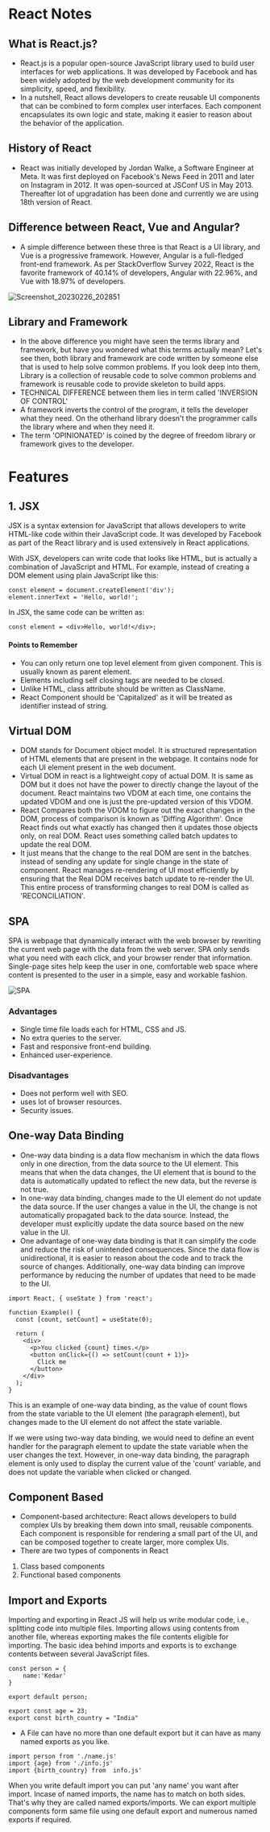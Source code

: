 # React Notes

## What is React.js?

- React.js is a popular open-source JavaScript library used to build user interfaces for web applications. It was developed by Facebook and has been widely adopted by the web development community for its simplicity, speed, and flexibility.
- In a nutshell, React allows developers to create reusable UI components that can be combined to form complex user interfaces. Each component encapsulates its own logic and state, making it easier to reason about the behavior of the application.

## History of React 

- React was initially developed by Jordan Walke, a Software Engineer at Meta. It was first deployed on Facebook's News Feed in 2011 and later on Instagram in 2012. It was open-sourced at JSConf US in May 2013. Thereafter lot of upgradation has been done and currently we are using 18th version of React.

## Difference between React, Vue and Angular?

- A simple difference between these three is that React is a UI library, and Vue is a progressive framework. However, Angular is a full-fledged front-end framework. As per StackOverflow Survey 2022, React is the favorite framework of 40.14% of developers, Angular with 22.96%, and Vue with 18.97% of developers. 

![Screenshot_20230226_202851](https://user-images.githubusercontent.com/94468010/221418750-b05fe7ff-899d-4371-96d6-8ba6eb31a5ad.png)

## Library and Framework

- In the above difference you might have seen the terms library and framework, but have you wondered what this terms actually mean? Let's see then, both library and framework are code written by someone else that is used to help solve common problems. If you look deep into them, Library is a collection of reusable code to solve common problems and framework is reusable code to provide skeleton to build apps. 
- TECHNICAL DIFFERENCE between them lies in term called 'INVERSION OF CONTROL'
- A framework inverts the control of the program, it tells the developer what they need. On the otherhand library doesn't the programmer calls the library where and when they need it.
- The term 'OPINIONATED' is coined by the degree of freedom library or framework gives to the developer.

# Features

## 1. JSX

JSX is a syntax extension for JavaScript that allows developers to write HTML-like code within their JavaScript code. It was developed by Facebook as part of the React library and is used extensively in React applications.

With JSX, developers can write code that looks like HTML, but is actually a combination of JavaScript and HTML. For example, instead of creating a DOM element using plain JavaScript like this:

```
const element = document.createElement('div');
element.innerText = 'Hello, world!';
```
In JSX, the same code can be written as:
```
const element = <div>Hello, world!</div>;
```
#### Points to Remember
- You can only return one top level element from given component. This is usually known as parent element.
- Elements including self closing tags are needed to be closed.
- Unlike HTML, class attribute should be written as ClassName.
- React Component should be 'Capitalized' as it will be treated as identifier instead of string.

## Virtual DOM

- DOM stands for Document object model. It is structured representation of HTML elements that are present in the webpage. It contains node for each UI element present in the web document.
- Virtual DOM in react is a lightweight copy of actual DOM. It is same as DOM but it does not have the power to directly change the layout of the document. React maintains two VDOM at each time, one contains the updated VDOM and one is just the pre-updated version of this VDOM.
- React Compares both the VDOM to figure out the exact changes in the DOM, process of comparison is known as 'Diffing Algorithm'. Once React finds out what exactly has changed then it updates those objects only, on real DOM. React uses something called batch updates to update the real DOM.
- It just means that the change to the real DOM are sent in the batches instead of sending any update for single change in the state of component. React manages re-rendering of UI most efficiently by ensuring that the Real DOM receives batch update to re-render the UI. This entire process of transforming changes to real DOM is called as 'RECONCILIATION'.

## SPA 

SPA is webpage that dynamically interact with the web browser by rewriting the current web page with the data from the web server. SPA only sends what you need with each click, and your browser render that information. Single-page sites help keep the user in one, comfortable web space where content is presented to the user in a simple, easy and workable fashion.

![SPA](https://user-images.githubusercontent.com/94468010/221557339-eecc47ef-8745-40db-8050-1124dae3eb80.png)

### Advantages
- Single time file loads each for HTML, CSS and JS.
- No extra queries to the server.
- Fast and responsive front-end building.
- Enhanced user-experience.

### Disadvantages
- Does not perform well with SEO.
- uses lot of browser resources.
- Security issues.

## One-way Data Binding

- One-way data binding is a data flow mechanism in which the data flows only in one direction, from the data source to the UI element. This means that when the data changes, the UI element that is bound to the data is automatically updated to reflect the new data, but the reverse is not true.
- In one-way data binding, changes made to the UI element do not update the data source. If the user changes a value in the UI, the change is not automatically propagated back to the data source. Instead, the developer must explicitly update the data source based on the new value in the UI.
- One advantage of one-way data binding is that it can simplify the code and reduce the risk of unintended consequences. Since the data flow is unidirectional, it is easier to reason about the code and to track the source of changes. Additionally, one-way data binding can improve performance by reducing the number of updates that need to be made to the UI.

```
import React, { useState } from 'react';

function Example() {
  const [count, setCount] = useState(0);

  return (
    <div>
      <p>You clicked {count} times.</p>
      <button onClick={() => setCount(count + 1)}>
        Click me
      </button>
    </div>
  );
}
```
This is an example of one-way data binding, as the value of count flows from the state variable to the UI element (the paragraph element), but changes made to the UI element do not affect the state variable.

If we were using two-way data binding, we would need to define an event handler for the paragraph element to update the state variable when the user changes the text. However, in one-way data binding, the paragraph element is only used to display the current value of the 'count' variable, and does not update the variable when clicked or changed.

## Component Based
- Component-based architecture: React allows developers to build complex UIs by breaking them down into small, reusable components. Each component is responsible for rendering a small part of the UI, and can be composed together to create larger, more complex UIs.
- There are two types of components in React
1. Class based components
2. Functional based components

## Import and Exports

Importing and exporting in React JS will help us write modular code, i.e., splitting code into multiple files. Importing allows using contents from another file, whereas exporting makes the file contents eligible for importing. The basic idea behind imports and exports is to exchange contents between several JavaScript files.

```
const person = {
    name:'Kedar'
}

export default person;
```
```
export const age = 23;
export const birth_country = "India"
```
- A File can have no more than one default export but it can have as many named exports as you like.

```
import person from './name.js'
import {age} from './info.js'
import {birth_country} from  info.js'
```
When you write default import you can put 'any name' you want after import. Incase of named imports, the name has to match on both sides. That's why they are called named exports/imports. We can export multiple components form same file using one default export and numerous named exports if required.
